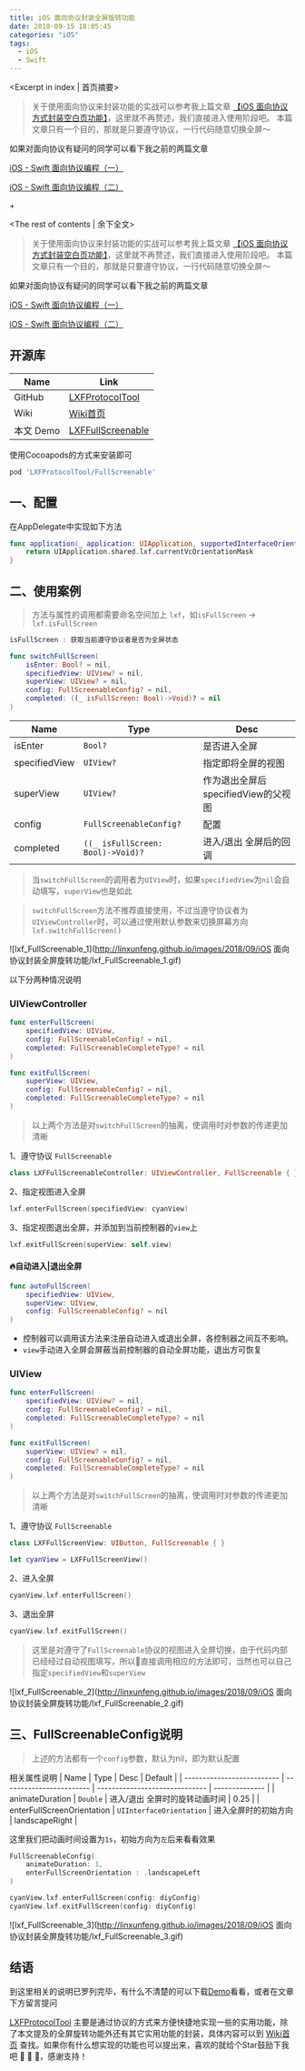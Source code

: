 ```yaml
---
title: iOS 面向协议封装全屏旋转功能
date: 2018-09-15 18:05:45
categories: "iOS"
tags:
  - iOS
  - Swift
---
```


<Excerpt in index | 首页摘要> 

> 关于使用面向协议来封装功能的实战可以参考我上篇文章 [【iOS 面向协议方式封装空白页功能】](/2018/04/07/iOS-面向协议方式封装空白页功能/)，这里就不再赘述，我们直接进入使用阶段吧。
> 本篇文章只有一个目的，那就是只要遵守协议，一行代码随意切换全屏～

如果对面向协议有疑问的同学可以看下我之前的两篇文章

[iOS - Swift 面向协议编程（一）](/2017/09/12/iOS-Swift-面向协议编程（一）/) 

[iOS - Swift 面向协议编程（二）](/2017/09/12/iOS-Swift-面向协议编程（二）/)

+<!-- more -->

<The rest of contents | 余下全文>

> 关于使用面向协议来封装功能的实战可以参考我上篇文章 [【iOS 面向协议方式封装空白页功能】](/2018/04/07/iOS-面向协议方式封装空白页功能/)，这里就不再赘述，我们直接进入使用阶段吧。
> 本篇文章只有一个目的，那就是只要遵守协议，一行代码随意切换全屏～

如果对面向协议有疑问的同学可以看下我之前的两篇文章

[iOS - Swift 面向协议编程（一）](/2017/09/12/iOS-Swift-面向协议编程（一）/) 

[iOS - Swift 面向协议编程（二）](/2017/09/12/iOS-Swift-面向协议编程（二）/)



## 开源库
| Name      | Link                                                         |
| --------- | ------------------------------------------------------------ |
| GitHub    | [LXFProtocolTool](https://github.com/LinXunFeng/LXFProtocolTool) |
| Wiki      | [Wiki首页](https://github.com/LinXunFeng/LXFProtocolTool/wiki) |
| 本文 Demo | [LXFFullScreenable](https://github.com/LinXunFeng/LXFProtocolTool/tree/master/Example/LXFProtocolTool/Demo/LXFFullScreenable) |

使用Cocoapods的方式来安装即可

```ruby
pod 'LXFProtocolTool/FullScreenable'
```

## 一、配置

在AppDelegate中实现如下方法

```swift
func application(_ application: UIApplication, supportedInterfaceOrientationsFor window: UIWindow?) -> UIInterfaceOrientationMask {
    return UIApplication.shared.lxf.currentVcOrientationMask
}
```

## 二、使用案例

> 方法与属性的调用都需要命名空间加上 `lxf`，如`isFullScreen` -> `lxf.isFullScreen`

```swift
isFullScreen : 获取当前遵守协议者是否为全屏状态
```

```swift
func switchFullScreen(
    isEnter: Bool? = nil,
    specifiedView: UIView? = nil,
    superView: UIView? = nil,
    config: FullScreenableConfig? = nil,
    completed: ((_ isFullScreen: Bool)->Void)? = nil
)
```
| Name          | Type                              | Desc                                |
| ------------- | --------------------------------- | ----------------------------------- |
| isEnter       | `Bool?`                           | 是否进入全屏                        |
| specifiedView | `UIView?`                         | 指定即将全屏的视图                  |
| superView     | `UIView?`                         | 作为退出全屏后specifiedView的父视图 |
| config        | `FullScreenableConfig?`           | 配置                                |
| completed     | `((_ isFullScreen: Bool)->Void)?` | 进入/退出 全屏后的回调              |

> 当`switchFullScreen`的调用者为`UIView`时，如果`specifiedView`为`nil`会自动填写，`superView`也是如此

> `switchFullScreen`方法不推荐直接使用，不过当遵守协议者为`UIViewController`时，可以通过使用默认参数来切换屏幕方向`lxf.switchFullScreen()`



![lxf_FullScreenable_1](http://linxunfeng.github.io/images/2018/09/iOS 面向协议封装全屏旋转功能/lxf_FullScreenable_1.gif)




以下分两种情况说明

### UIViewController

```swift
func enterFullScreen(
    specifiedView: UIView,
    config: FullScreenableConfig? = nil,
    completed: FullScreenableCompleteType? = nil
)
```

```swift
func exitFullScreen(
    superView: UIView,
    config: FullScreenableConfig? = nil,
    completed: FullScreenableCompleteType? = nil
)
```

> 以上两个方法是对`switchFullScreen`的抽离，使调用时对参数的传递更加清晰

1、遵守协议 `FullScreenable`

```swift
class LXFFullScreenableController: UIViewController, FullScreenable { }
```

2、指定视图进入全屏
```swift
lxf.enterFullScreen(specifiedView: cyanView)
```

3、指定视图退出全屏，并添加到当前控制器的`view`上
```swift
lxf.exitFullScreen(superView: self.view)
```

#### 🔥自动进入|退出全屏

```swift
func autoFullScreen(
    specifiedView: UIView,
    superView: UIView,
    config: FullScreenableConfig? = nil
) 
```
- 控制器可以调用该方法来注册自动进入或退出全屏，各控制器之间互不影响。
- `view`手动进入全屏会屏蔽当前控制器的自动全屏功能，退出方可恢复



### UIView

```swift
func enterFullScreen(
    specifiedView: UIView? = nil,
    config: FullScreenableConfig? = nil,
    completed: FullScreenableCompleteType? = nil
)
```

```swift
func exitFullScreen(
    superView: UIView? = nil,
    config: FullScreenableConfig? = nil,
    completed: FullScreenableCompleteType? = nil
)
```
> 以上两个方法是对`switchFullScreen`的抽离，使调用时对参数的传递更加清晰

1、遵守协议 `FullScreenable`

```swift
class LXFFullScreenView: UIButton, FullScreenable { }
```

```swift
let cyanView = LXFFullScreenView()
```

2、进入全屏

```swift
cyanView.lxf.enterFullScreen()
```

3、退出全屏
```swift
cyanView.lxf.exitFullScreen()
```

> 这里是对遵守了`FullScreenable`协议的视图进入全屏切换，由于代码内部已经经过自动视图填写，所以直接调用相应的方法即可，当然也可以自己指定`specifiedView`和`superView`



![lxf_FullScreenable_2](http://linxunfeng.github.io/images/2018/09/iOS 面向协议封装全屏旋转功能/lxf_FullScreenable_2.gif)



## 三、FullScreenableConfig说明
> 上述的方法都有一个`config`参数，默认为nil，即为默认配置

相关属性说明
| Name                       | Type                     | Desc                           | Default        |
| -------------------------- | ------------------------ | ------------------------------ | -------------- |
| animateDuration            | `Double`                 | 进入/退出 全屏时的旋转动画时间 | 0.25           |
| enterFullScreenOrientation | `UIInterfaceOrientation` | 进入全屏时的初始方向           | landscapeRight |

这里我们把动画时间设置为`1s`，初始方向为`左`后来看看效果
```swift
FullScreenableConfig(
    animateDuration: 1,
    enterFullScreenOrientation : .landscapeLeft
)
```
```swift
cyanView.lxf.enterFullScreen(config: diyConfig)
cyanView.lxf.exitFullScreen(config: diyConfig)
```



![lxf_FullScreenable_3](http://linxunfeng.github.io/images/2018/09/iOS 面向协议封装全屏旋转功能/lxf_FullScreenable_3.gif)



## 结语
到这里相关的说明已罗列完毕，有什么不清楚的可以下载[Demo](https://github.com/LinXunFeng/LXFProtocolTool/tree/master/Example/LXFProtocolTool/Demo/LXFFullScreenable)看看，或者在文章下方留言提问

[LXFProtocolTool](https://github.com/LinXunFeng/LXFProtocolTool) 主要是通过协议的方式来方便快捷地实现一些的实用功能，除了本文提及的全屏旋转功能外还有其它实用功能的封装，具体内容可以到 [Wiki首页](https://github.com/LinXunFeng/LXFProtocolTool/wiki)  查找。如果你有什么想实现的功能也可以提出来，喜欢的就给个Star鼓励下我吧 🚀 🚀 🚀，感谢支持！